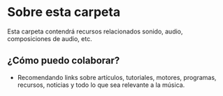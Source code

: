 # Sobre esta carpeta
Esta carpeta contendrá recursos relacionados sonido, audio, composiciones de audio, etc.

## ¿Cómo puedo colaborar?
- Recomendando links sobre artículos, tutoriales, motores, programas, recursos, noticias y todo lo que sea relevante a la música.